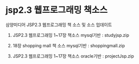 # jsp2.3 웹프로그래밍 책소스
삼양미디어 JSP2.3 웹프로그래밍 책 소스 및 소스 업데이트

1. JSP2.3 웹프로그래밍 1~17장 책소스 mysql기반 : studyjsp.zip
   
2. 18장 shopping mall 책 소스 mysql기반 : shoppingmall.zip

3. JSP2.3 웹프로그래밍 1~17장 책소스 oracle기반 : projectJsp.zip
